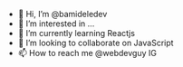 - 👋 Hi, I’m @bamideledev
- 👀 I’m interested in ...
- 🌱 I’m currently learning Reactjs
- 💞️ I’m looking to collaborate on JavaScript 
- 📫 How to reach me @webdevguy IG

<!---
bamideledev/bamideledev is a ✨ special ✨ repository because its `README.md` (this file) appears on your GitHub profile.
You can click the Preview link to take a look at your changes.
--->
